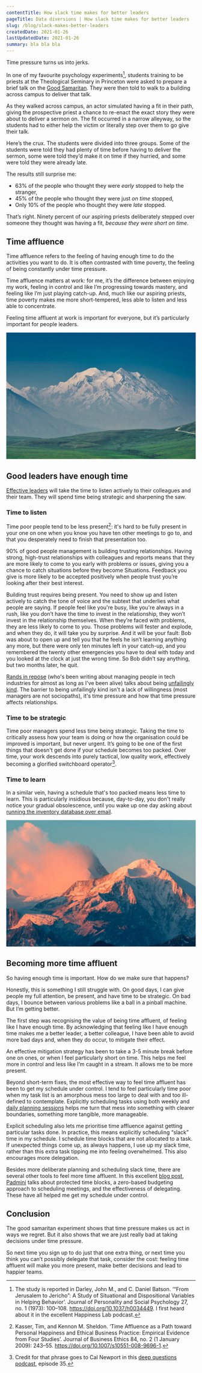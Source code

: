 ```yaml
---
contentTitle: How slack time makes for better leaders
pageTitle: Data diversions | How slack time makes for better leaders
slug: /blog/slack-makes-better-leaders
createdDate: 2021-01-26
lastUpdatedDate: 2021-01-26
summary: bla bla bla
---
```


Time pressure turns us into jerks.

In one of my favourite psychology experiments[^1], students training to be priests at the Theological Seminary in Princeton were asked to prepare a brief talk on the [Good Samaritan](https://en.wikipedia.org/wiki/Parable_of_the_Good_Samaritan). They were then told to walk to a building across campus to deliver that talk.

As they walked across campus, an actor simulated having a fit in their path, giving the prospective priest a chance to re-enact the exact story they were about to deliver a sermon on. The fit occurred in a narrow alleyway, so the students had to either help the victim or literally step over them to go give their talk.

Here’s the crux. The students were divided into three groups. Some of the students were told they had plenty of time before having to deliver the sermon, some were told they’d make it on time if they hurried, and some were told they were already late.

The results still surprise me:
- 63% of the people who thought they were *early* stopped to help the stranger,
- 45% of the people who thought they were just *on time* stopped,
- Only 10% of the people who thought they were *late* stopped.

That’s right. Ninety percent of our aspiring priests deliberately stepped over someone they thought was having a fit, *because they were short on time*.

## Time affluence

Time affluence refers to the feeling of having enough time to do the activities you want to do. It is often contrasted with time poverty, the feeling of being constantly under time pressure.

Time affluence matters at work: for me, it’s the difference between enjoying my work, feeling in control and like I’m progressing towards mastery, and feeling like I’m just playing catch-up. And, much like our aspiring priests, time poverty makes me more short-tempered, less able to listen and less able to concentrate.

Feeling time affluent at work is important for everyone, but it’s particularly important for people leaders.

<!-- Stephen Meyers on Unsplash -->

![](./images/slack-time-1.jpg)

## Good leaders have enough time

[Effective leaders](/blog/making-yourself-useful-as-a-middle-manager) will take the time to listen actively to their colleagues and their team. They will spend time being strategic and sharpening the saw.

### Time to listen

Time poor people tend to be less present[^2]: it's hard to be fully present in your one on one when you know you have ten other meetings to go to, and that you desperately need to finish that presentation too.

90% of good people management is building trusting relationships. Having strong, high-trust relationships with colleagues and reports means that they are more likely to come to you early with problems or issues, giving you a chance to catch situations before they become Situations. Feedback you give is more likely to be accepted positively when people trust you’re looking after their best interest.

Building trust requires being present. You need to show up and listen actively to catch the tone of voice and the subtext that underlies what people are saying. If people feel like you're busy, like you're always in a rush, like you don’t have the time to invest in the relationship, they won’t invest in the relationship themselves. When they’re faced with problems, they are less likely to come to you. Those problems will fester and explode, and when they do, it will take you by surprise. And it will be your fault: Bob was about to open up and tell you that he feels he isn’t learning anything any more, but there were only ten minutes left in your catch-up, and you remembered the twenty other emergencies you have to deal with today and you looked at the clock at just the wrong time. So Bob didn’t say anything, but two months later, he quit.

[Rands in repose](https://randsinrepose.com/) (who's been writing about managing people in tech industries for almost as long as I've been alive) talks about being [unfailingly kind](https://randsinrepose.com/archives/be-unfailingly-kind/). The barrier to being unfailingly kind isn't a lack of willingness (most managers are not sociopaths), it's time pressure and how that time pressure affects relationships.

### Time to be strategic

Time poor managers spend less time being strategic. Taking the time to critically assess how your team is doing or how the organisation could be improved is important, but never urgent. It’s going to be one of the first things that doesn't get done if your schedule becomes too packed. Over time, your work descends into purely tactical, low quality work, effectively becoming a glorified switchboard operator[^3].

### Time to learn

In a similar vein, having a schedule that's too packed means less time to learn. This is particularly insidious because, day-to-day, you don't really notice your gradual obsolescence, until you wake up one day asking about [running the inventory database over email](https://dilbert.com/search_results?action=search_results&controller=search&page=1&sort=&terms=Inventory+Database).

<!-- Jerry Zhang on Unsplash -->

![](./images/slack-time-2.jpg)

## Becoming more time affluent

So having enough time is important. How do we make sure that happens?

Honestly, this is something I still struggle with. On good days, I can give people my full attention,  be present, and have time to be strategic. On bad days, I bounce between various problems like a ball in a pinball machine. But I’m getting better.

The first step was recognising the value of being time affluent, of feeling like I have enough time. By acknowledging that feeling like I have enough time makes me a better leader, a better colleague, I have been able to avoid more bad days and, when they do occur, to mitigate their effect.

An effective mitigation strategy has been to take a 3-5 minute break before one on ones, or when I feel particularly short on time. This helps me feel more in control and less like I’m caught in a stream. It allows me to be more present.

Beyond short-term fixes, the most effective way to feel time affluent has been to get my schedule under control. I tend to feel particularly time poor when my task list is an amorphous mess too large to deal with and too ill-defined to contemplate. Explicitly scheduling tasks using both weekly and [daily planning sessions](https://www.calnewport.com/blog/2013/12/21/deep-habits-the-importance-of-planning-every-minute-of-your-work-day/) helps me turn that mess into something with clearer boundaries, something more tangible, more manageable. 

Explicit scheduling also lets me prioritise time affluence against getting particular tasks done. In practice, this means explicitly scheduling “slack” time in my schedule. I schedule time blocks that are not allocated to a task. If unexpected things come up, as always happens, I use up my slack time, rather than this extra task tipping me into feeling overwhelmed. This also encourages more delegation.

Besides more deliberate planning and scheduling slack time, there are several other tools to feel more time affluent. In this excellent [blog post](https://smallbigideas.substack.com/p/a-proactive-approach-to-time-scarcity-1771e000bf91_), [Padmini](https://smallbigideas.substack.com/) talks about protected time blocks, a zero-based budgeting approach to scheduling meetings, and the effectiveness of delegating. These have all helped me get my schedule under control.

## Conclusion

The good samaritan experiment shows that time pressure makes us act in ways we regret. But it also shows that we are just really bad at taking decisions under time pressure. 

So next time you sign up to do just that one extra thing, or next time you think you can’t possibly delegate that task, consider the cost: feeling time affluent will make you more present, make better decisions and lead to happier teams.


[^1]: The study is reported in Darley, John M., and C. Daniel Batson. ‘“From Jerusalem to Jericho”: A Study of Situational and Dispositional Variables in Helping Behavior’. Journal of Personality and Social Psychology 27, no. 1 (1973): 100–108. https://doi.org/10.1037/h0034449. I first heard about it in the excellent Happiness Lab podcast.

[^2]: Kasser, Tim, and Kennon M. Sheldon. ‘Time Affluence as a Path toward Personal Happiness and Ethical Business Practice: Empirical Evidence from Four Studies’. Journal of Business Ethics 84, no. 2 (1 January 2009): 243–55. https://doi.org/10.1007/s10551-008-9696-1.

[^3]: Credit for that phrase goes to Cal Newport in this [deep questions podcast](https://www.calnewport.com/podcast/), episode 35. 